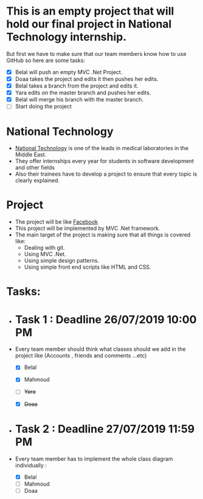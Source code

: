 # This is an empty project that will hold our final project in National Technology internship.
 But first we have to make sure that our team members know how to use GitHub so here are some tasks:
 
  - [x] Belal will push an empty MVC .Net Project.
  - [x] Doaa takes the project and edits it then pushes her edits.
  - [x] Belal takes a branch from the project and edits it.
  - [x] Yara edits on the master branch and pushes her edits.
  - [x] Belal will merge his branch with the master branch.
  - [ ] Start doing the project

# National Technology

- [National Technology](http://nt-me.com) is one of the leads in medical laboratories in the Middle East.
- They offer internships every year for students in software development and other fields
- Also their trainees have to develop a project to ensure that every topic is clearly explained.

# Project

- The project will be like [Facebook](https://facebook.com)
- This project will be implemented by MVC .Net framework.
- The main target of the project is making sure that all things is covered like:
	- Dealing with git.
	- Using MVC .Net.
	- Using simple design patterns.
	- Using simple front end scripts like HTML and CSS.


# Tasks:

- # Task 1 : Deadline 26/07/2019 10:00 PM
- Every team member should think what classes should we add in the project like (Accounts , friends and comments ...etc)
	- [x] Belal
	- [x] Mahmoud
	- [ ] ~~Yara~~
	- [x] ~~Doaa~~


- # Task 2 : Deadline 27/07/2019 11:59 PM
- Every team member has to implement the whole class diagram individually :

	- [x] Belal
	- [ ] Mahmoud
	- [ ] Doaa

